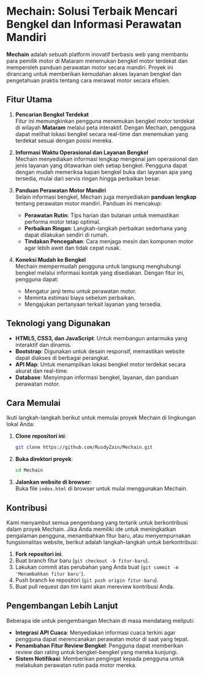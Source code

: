 # Mechain: Solusi Terbaik Mencari Bengkel dan Informasi Perawatan Mandiri

**Mechain** adalah sebuah platform inovatif berbasis web yang membantu para pemilik motor di Mataram menemukan bengkel motor terdekat dan memperoleh panduan perawatan motor secara mandiri. Proyek ini dirancang untuk memberikan kemudahan akses layanan bengkel dan pengetahuan praktis tentang cara merawat motor secara efisien.

## Fitur Utama

1. **Pencarian Bengkel Terdekat**  
   Fitur ini memungkinkan pengguna menemukan bengkel motor terdekat di wilayah **Mataram** melalui peta interaktif. Dengan Mechain, pengguna dapat melihat lokasi bengkel secara real-time dan menemukan yang terdekat sesuai dengan posisi mereka.

2. **Informasi Waktu Operasional dan Layanan Bengkel**  
   Mechain menyediakan informasi lengkap mengenai jam operasional dan jenis layanan yang ditawarkan oleh setiap bengkel. Pengguna dapat dengan mudah memeriksa kapan bengkel buka dan layanan apa yang tersedia, mulai dari servis ringan hingga perbaikan besar.

3. **Panduan Perawatan Motor Mandiri**  
   Selain informasi bengkel, Mechain juga menyediakan **panduan lengkap** tentang perawatan motor mandiri. Panduan ini mencakup:
   - **Perawatan Rutin**: Tips harian dan bulanan untuk memastikan performa motor tetap optimal.
   - **Perbaikan Ringan**: Langkah-langkah perbaikan sederhana yang dapat dilakukan sendiri di rumah.
   - **Tindakan Pencegahan**: Cara menjaga mesin dan komponen motor agar lebih awet dan tidak cepat rusak.

4. **Koneksi Mudah ke Bengkel**  
   Mechain mempermudah pengguna untuk langsung menghubungi bengkel melalui informasi kontak yang disediakan. Dengan fitur ini, pengguna dapat:
   - Mengatur janji temu untuk perawatan motor.
   - Meminta estimasi biaya sebelum perbaikan.
   - Mengajukan pertanyaan terkait layanan yang tersedia.

## Teknologi yang Digunakan

- **HTML5, CSS3, dan JavaScript**: Untuk membangun antarmuka yang interaktif dan dinamis.
- **Bootstrap**: Digunakan untuk desain responsif, memastikan website dapat diakses di berbagai perangkat.
- **API Map**: Untuk menampilkan lokasi bengkel motor terdekat secara akurat dan real-time.
- **Database**: Menyimpan informasi bengkel, layanan, dan panduan perawatan motor.

## Cara Memulai

Ikuti langkah-langkah berikut untuk memulai proyek Mechain di lingkungan lokal Anda:

1. **Clone repositori ini**:
   ```bash
   git clone https://github.com/RusdyZain/Mechain.git
   ```

2. **Buka direktori proyek**:
   ```bash
   cd Mechain
   ```

3. **Jalankan website di browser**:  
   Buka file `index.html` di browser untuk mulai menggunakan Mechain.

## Kontribusi

Kami menyambut semua pengembang yang tertarik untuk berkontribusi dalam proyek Mechain. Jika Anda memiliki ide untuk meningkatkan pengalaman pengguna, menambahkan fitur baru, atau menyempurnakan fungsionalitas website, berikut adalah langkah-langkah untuk berkontribusi:

1. **Fork repositori ini**.
2. Buat branch fitur baru (`git checkout -b fitur-baru`).
3. Lakukan commit atas perubahan yang Anda buat (`git commit -m 'Menambahkan fitur baru'`).
4. Push branch ke repositori (`git push origin fitur-baru`).
5. Buat pull request dan tim kami akan mereview kontribusi Anda.

## Pengembangan Lebih Lanjut

Beberapa ide untuk pengembangan Mechain di masa mendatang meliputi:
- **Integrasi API Cuaca**: Menyediakan informasi cuaca terkini agar pengguna dapat merencanakan perawatan motor di saat yang tepat.
- **Penambahan Fitur Review Bengkel**: Pengguna dapat memberikan review dan rating untuk bengkel-bengkel yang mereka kunjungi.
- **Sistem Notifikasi**: Memberikan pengingat kepada pengguna untuk melakukan perawatan rutin pada motor mereka.
